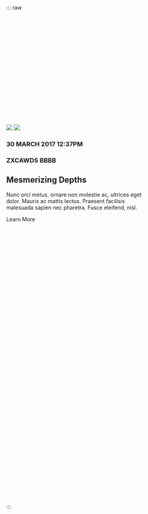 ::: raw
<div style="margin-top: 300px; height: 1000px; width: 1000px">


<div class="panoramic-card">
    <img class="card-image" src="https://s3-us-west-2.amazonaws.com/s.cdpn.io/908370/jelly.png">
    <img class="card-background" src="https://s3-us-west-2.amazonaws.com/s.cdpn.io/908370/jelly-back.png">
    <div class="card-aside aside-right">
        <h3 class="card-side-title">
            30 MARCH 2017
            <span>12:37PM</span>
        </h3>
    </div>
    <div class="card-aside aside-left">
        <h3 class="card-side-title">
            ZXCAWDS
            <span>BBBB</span>
        </h3>
    </div>
    <div class="card-content">
        <h2 class="card-title">Mesmerizing Depths</h2>
        <p>Nunc orci metus, ornare non molestie ac, ultrices eget <br /> dolor. Mauris ac
            mattis lectus. Praesent facilisis <br /> malesuada sapien nec pharetra. Fusce eleifend, nisl.
        </p>
        <a class="card-button">
            Learn More<span class="button-hover-effect"></span>
        </a>
    </div>
</div>



</div>
:::


<style lang="scss">
@import "theme";
@import "workbench";
</style>